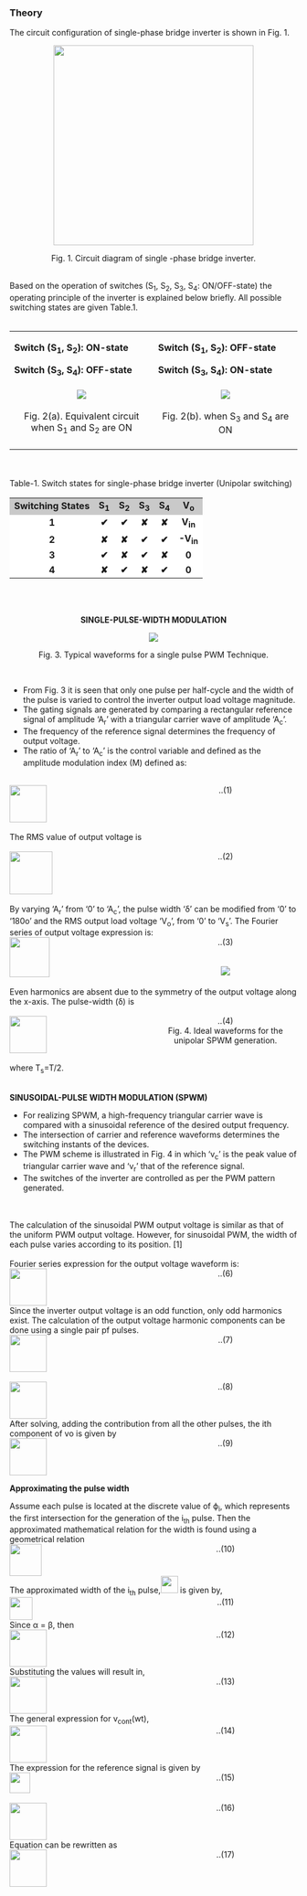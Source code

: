 ### Theory

The circuit configuration of single-phase bridge inverter is shown in Fig. 1.

<center>
  <img src="images/th1.png" height="350px">
  
Fig. 1. Circuit diagram of single -phase bridge inverter.

</center>
<br>
Based on the operation of switches (S<sub>1</sub>, S<sub>2</sub>, S<sub>3</sub>, S<sub>4</sub>: ON/OFF-state) the operating principle of the inverter is explained below briefly. All possible switching states are given Table.1.
<br><br>

<table border="0" align="center" style="width:100%; border:none;">
  <tr>
    <td>
      
**Switch (S<sub>1</sub>, S<sub>2</sub>): ON-state** 

**Switch (S<sub>3</sub>, S<sub>4</sub>): OFF-state**
    </td>
    <td>

**Switch (S<sub>1</sub>, S<sub>2</sub>): OFF-state**

**Switch (S<sub>3</sub>, S<sub>4</sub>): ON-state**  
    </td>
  </tr>
  <tr>
<td style="width:50%">
<center>
  
<img src="images/th2.png">
<br><br>
Fig. 2(a). Equivalent circuit when S<sub>1</sub> and S<sub>2</sub> are ON
<br><br>
</center>
</td>
<td style="width:50%">
  
<center>
<img src="images/th3.png">
<br><br>
Fig. 2(b). when S<sub>3</sub> and S<sub>4</sub> are ON
<br><br>
</center> 
    </td>
  </tr>
</table>
<br>


<div style="float: left; width:100%;"><br>
Table-1. Switch states for single-phase bridge inverter (Unipolar switching)
<br><br>
</div>

<table align="center">
  <tr style="text-align: center; font-weight: bold; background-color: #c9c9c9;">
    <td style="text-align: center; font-weight: bold;">Switching States</td>
    <td style="text-align: center; font-weight: bold;">S<sub>1</sub></td>
    <td style="text-align: center; font-weight: bold;">S<sub>2</sub></td>
    <td style="text-align: center; font-weight: bold;">S<sub>3</sub></td>
    <td style="text-align: center; font-weight: bold;">S<sub>4</sub></td>
    <td style="text-align: center; font-weight: bold;">V<sub>o</sub></td>
  </tr>
  <tr style="background-color: #FFF;">
    <td style="text-align: center; font-weight: bold;">1</td>
    <td style="text-align: center; font-weight: bold;">&#10004;</td>
    <td style="text-align: center; font-weight: bold;">&#10004;</td>
    <td style="text-align: center; font-weight: bold;">&#10008;</td>
    <td style="text-align: center; font-weight: bold;">&#10008;</td>
    <td style="text-align: center; font-weight: bold;">V<sub>in</sub></td>
  </tr>
  <tr style="background-color: #FFF;">
    <td style="text-align: center; font-weight: bold;">2</td>
    <td style="text-align: center; font-weight: bold;">&#10008;</td>
    <td style="text-align: center; font-weight: bold;">&#10008;</td>
    <td style="text-align: center; font-weight: bold;">&#10004;</td>
    <td style="text-align: center; font-weight: bold;">&#10004;</td>
    <td style="text-align: center; font-weight: bold;">-V<sub>in</sub></td>
  </tr>
  <tr style="background-color: #FFF;">
    <td style="text-align: center; font-weight: bold;">3</td>
    <td style="text-align: center; font-weight: bold;">&#10004;</td>
    <td style="text-align: center; font-weight: bold;">&#10008;</td>
    <td style="text-align: center; font-weight: bold;">&#10004;</td>
    <td style="text-align: center; font-weight: bold;">&#10008;</td>
    <td style="text-align: center; font-weight: bold;">0</td>
  </tr>
  <tr style="background-color: #FFF;">
    <td style="text-align: center; font-weight: bold;">4</td>
    <td style="text-align: center; font-weight: bold;">&#10008;</td>
    <td style="text-align: center; font-weight: bold;">&#10004;</td>
    <td style="text-align: center; font-weight: bold;">&#10008;</td>
    <td style="text-align: center; font-weight: bold;">&#10004;</td>
    <td style="text-align: center; font-weight: bold;">0</td>
  </tr>
</table>


<br>

<div style="float: left; width:100%;"><br>
<center>
 
  **SINGLE-PULSE-WIDTH MODULATION**     
</center>
</div>

<center>
  <img src="images/th4.png">
  
Fig. 3. Typical waveforms for a single pulse PWM Technique. 

</center>
<br>

- From Fig. 3 it is seen that only one pulse per half-cycle and the width of the pulse is varied to control the inverter output load voltage magnitude. 
- The gating signals are generated by comparing a rectangular reference signal of amplitude ‘A<sub>r</sub>’ with a triangular carrier wave of amplitude ‘A<sub>c</sub>’.
- The frequency of the reference signal determines the frequency of output voltage. 
- The ratio of ‘A<sub>r</sub>’ to ‘A<sub>c</sub>’ is the control variable and defined as the amplitude modulation index (M) defined as:

<br>
<div style="float: left; width:50%;">
  <img src="images/th5.png" height="65px">
</div>
<div style="float: right; width:50%; text-align:center;">
    ..(1)
</div>
<br>

<div style="float: left; width:100%;"><br>
The RMS value of output voltage is
<br><br>
</div>

<div style="float: left; width:50%;">
  <img src="images/th6.png" height="75px">
      </div>
<div style="float: right; width:50%; text-align:center;">
    ..(2)

</div>

<div style="float: left; width:100%;"><br>
By varying ‘A<sub>r</sub>’ from ‘0’ to ‘A<sub>c</sub>’, the pulse width ‘δ’ can be modified from ‘0’ to ‘180o’ and the RMS output load voltage ‘V<sub>o</sub>’, from ‘0’ to ‘V<sub>s</sub>’. The Fourier series of output voltage expression is:
</div><br>

<div style="float: left; width:50%;">
  <img src="images/th7.png" height="70px">
      </div>
<div style="float: right; width:50%; text-align:center;">
    ..(3)

</div>


<div style="float: left; width:100%;"><br>
Even harmonics are absent due to the symmetry of the output voltage along the x-axis. The pulse-width (δ) is
<br><br>
</div>

<div style="float: left; width:50%;">
  <img src="images/th8.png" height="65px">
      </div>
<div style="float: right; width:50%; text-align:center;">
    ..(4)

</div>

<br>

<div style="float: left; width:100%;"><br>
where T<sub>s</sub>=T/2.
<br><br>

**SINUSOIDAL-PULSE WIDTH MODULATION (SPWM)**
<br>

- For realizing SPWM, a high-frequency triangular carrier wave is compared with a sinusoidal reference of the desired output frequency. 
- The intersection of carrier and reference waveforms determines the switching instants of the devices. 
- The PWM scheme is illustrated in Fig. 4 in which ‘v<sub>c</sub>’ is the peak value of triangular carrier wave and ‘v<sub>r</sub>’ that of the reference signal. 
- The switches of the inverter are controlled as per the PWM pattern generated.

<br>
<br>
The calculation of the sinusoidal PWM output voltage is similar as that of the uniform PWM output voltage. However, for sinusoidal PWM, the width of each pulse varies according to its position. [1] 
<br>
<br>
Fourier series expression for the output voltage waveform is:


</div>
<br>
<div style="float: left; width:50%;">
  <img src="images/thup6.png" height="65px">
      </div>
<div style="float: right; width:50%; text-align:center;">
    ..(6)

</div>

<div style="float: left; width:100%;">
Since the inverter output voltage is an odd function, only odd harmonics exist. The calculation of the output voltage harmonic components can be done using a single pair pf pulses.
</div>

<div style="float: left; width:50%;">
  <img src="images/thup7.png" height="65px">
      </div>
<div style="float: right; width:50%; text-align:center;">
    ..(7)

</div>
<br>
<div style="float: left; width:100%;">
&nbsp;
</div>

<div style="float: left; width:50%;">
  <img src="images/thup8.png" height="65px">
      </div>
<div style="float: right; width:50%; text-align:center;">
    ..(8)

</div>
<br>
<div style="float: left; width:100%;">
After solving, adding the contribution from all the other pulses, the ith component of vo is given by
</div>

<div style="float: left; width:50%;">
  <img src="images/thup9.png" height="65px">
      </div>
<div style="float: right; width:50%; text-align:center;">
    ..(9)

</div>
<br>
<div style="float: left; width:100%;">

**Approximating the pulse width**
</div>
<br>

<div style="float: left; width:100%;">
Assume each pulse is located at the discrete value of ϕ<sub>i</sub>, which represents the first intersection for the generation of the i<sub>th</sub> pulse. Then the approximated mathematical relation for the width is found using a geometrical relation
</div>

<br>
<div style="float: left; width:50%;">
  <img src="images/thup10.png" height="56px">
</div>
<div style="float: right; width:50%; text-align:center;">
    ..(10)

</div>
<br>
<div style="float: left; width:100%;">
The approximated width of the i<sub>th</sub> pulse,<img src="images/thup11.png" height="30px"> is given by,
</div>

<div style="float: left; width:50%;">
  <img src="images/thup12.png" height="40px">
      </div>
<div style="float: right; width:50%; text-align:center;">
    ..(11)

</div>
<br>
<div style="float: left; width:100%;">
Since  &alpha; = &beta;, then
</div>

<div style="float: left; width:50%;">
  <img src="images/thup13.png" height="65px">
      </div>
<div style="float: right; width:50%; text-align:center;">
    ..(12)

</div>
<br>
<div style="float: left; width:100%;">
Substituting the values will result in,
</div>

<div style="float: left; width:50%;">
  <img src="images/thup14.png" height="65px">
      </div>
<div style="float: right; width:50%; text-align:center;">
    ..(13)

</div>
<br>
<div style="float: left; width:100%;">
The general expression for v<sub>cont</sub>(wt), 
</div>

<div style="float: left; width:50%;">
  <img src="images/thup15.png" height="65px">
      </div>
<div style="float: right; width:50%; text-align:center;">
    ..(14)

</div>
<br>
<div style="float: left; width:100%;">
The expression for the reference signal is given by 
</div>

<div style="float: left; width:50%;">
  <img src="images/thup16.png" height="36px">
      </div>
<div style="float: right; width:50%; text-align:center;">
    ..(15)

</div>
<br>
<div style="float: left; width:100%;">
&nbsp; 
</div>

<div style="float: left; width:50%;">
  <img src="images/thup17.png" height="65px">
      </div>
<div style="float: right; width:50%; text-align:center;">
    ..(16)

</div>
<br>

<div style="float: left; width:100%;">
Equation can be rewritten as 
</div>

<div style="float: left; width:50%;">
  <img src="images/thup18.png" height="65px">
      </div>
<div style="float: right; width:50%; text-align:center;">
    ..(17)

</div>
<br>
<center>
  <img src="images/th13.png">
  
Fig. 4. Ideal waveforms for the unipolar SPWM generation.

</center>
<br>

